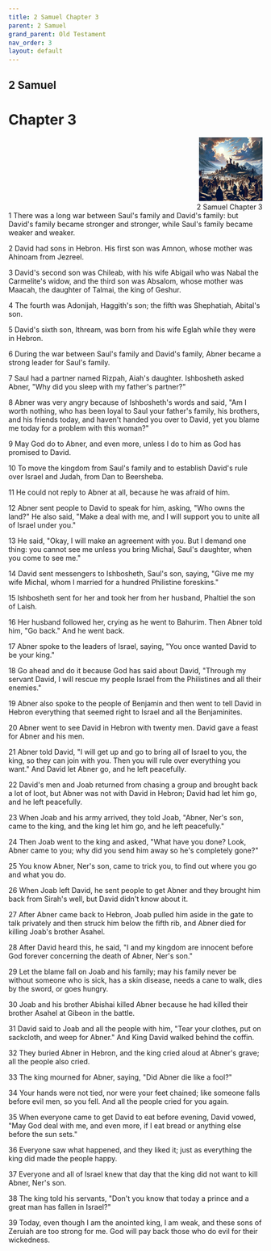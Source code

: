 ```yaml
---
title: 2 Samuel Chapter 3
parent: 2 Samuel
grand_parent: Old Testament
nav_order: 3
layout: default
---
```


## 2 Samuel

# Chapter 3

<div style="clear: both; text-align: right;">
    <img src="/assets/Image/2 Samuel/500/3.jpg" alt="2 Samuel Chapter 3" class="chapter-image" style="max-width: 25%; height: auto;"/>
    <figcaption style="font-size: 14px;">2 Samuel Chapter 3</figcaption>
</div>
1 There was a long war between Saul's family and David's family: but David's family became stronger and stronger, while Saul's family became weaker and weaker.

2 David had sons in Hebron. His first son was Amnon, whose mother was Ahinoam from Jezreel.

3 David's second son was Chileab, with his wife Abigail who was Nabal the Carmelite's widow, and the third son was Absalom, whose mother was Maacah, the daughter of Talmai, the king of Geshur.

4 The fourth was Adonijah, Haggith's son; the fifth was Shephatiah, Abital's son.

5 David's sixth son, Ithream, was born from his wife Eglah while they were in Hebron.

6 During the war between Saul's family and David's family, Abner became a strong leader for Saul's family.

7 Saul had a partner named Rizpah, Aiah's daughter. Ishbosheth asked Abner, "Why did you sleep with my father's partner?"

8 Abner was very angry because of Ishbosheth's words and said, "Am I worth nothing, who has been loyal to Saul your father's family, his brothers, and his friends today, and haven't handed you over to David, yet you blame me today for a problem with this woman?"

9 May God do to Abner, and even more, unless I do to him as God has promised to David.

10 To move the kingdom from Saul's family and to establish David's rule over Israel and Judah, from Dan to Beersheba.

11 He could not reply to Abner at all, because he was afraid of him.

12 Abner sent people to David to speak for him, asking, "Who owns the land?" He also said, "Make a deal with me, and I will support you to unite all of Israel under you."

13 He said, "Okay, I will make an agreement with you. But I demand one thing: you cannot see me unless you bring Michal, Saul's daughter, when you come to see me."

14 David sent messengers to Ishbosheth, Saul's son, saying, "Give me my wife Michal, whom I married for a hundred Philistine foreskins."

15 Ishbosheth sent for her and took her from her husband, Phaltiel the son of Laish.

16 Her husband followed her, crying as he went to Bahurim. Then Abner told him, "Go back." And he went back.

17 Abner spoke to the leaders of Israel, saying, "You once wanted David to be your king."

18 Go ahead and do it because God has said about David, "Through my servant David, I will rescue my people Israel from the Philistines and all their enemies."

19 Abner also spoke to the people of Benjamin and then went to tell David in Hebron everything that seemed right to Israel and all the Benjaminites.

20 Abner went to see David in Hebron with twenty men. David gave a feast for Abner and his men.

21 Abner told David, "I will get up and go to bring all of Israel to you, the king, so they can join with you. Then you will rule over everything you want." And David let Abner go, and he left peacefully.

22 David's men and Joab returned from chasing a group and brought back a lot of loot, but Abner was not with David in Hebron; David had let him go, and he left peacefully.

23 When Joab and his army arrived, they told Joab, "Abner, Ner's son, came to the king, and the king let him go, and he left peacefully."

24 Then Joab went to the king and asked, "What have you done? Look, Abner came to you; why did you send him away so he's completely gone?"

25 You know Abner, Ner's son, came to trick you, to find out where you go and what you do.

26 When Joab left David, he sent people to get Abner and they brought him back from Sirah's well, but David didn't know about it.

27 After Abner came back to Hebron, Joab pulled him aside in the gate to talk privately and then struck him below the fifth rib, and Abner died for killing Joab's brother Asahel.

28 After David heard this, he said, "I and my kingdom are innocent before God forever concerning the death of Abner, Ner's son."

29 Let the blame fall on Joab and his family; may his family never be without someone who is sick, has a skin disease, needs a cane to walk, dies by the sword, or goes hungry.

30 Joab and his brother Abishai killed Abner because he had killed their brother Asahel at Gibeon in the battle.

31 David said to Joab and all the people with him, "Tear your clothes, put on sackcloth, and weep for Abner." And King David walked behind the coffin.

32 They buried Abner in Hebron, and the king cried aloud at Abner's grave; all the people also cried.

33 The king mourned for Abner, saying, "Did Abner die like a fool?"

34 Your hands were not tied, nor were your feet chained; like someone falls before evil men, so you fell. And all the people cried for you again.

35 When everyone came to get David to eat before evening, David vowed, "May God deal with me, and even more, if I eat bread or anything else before the sun sets."

36 Everyone saw what happened, and they liked it; just as everything the king did made the people happy.

37 Everyone and all of Israel knew that day that the king did not want to kill Abner, Ner's son.

38 The king told his servants, "Don't you know that today a prince and a great man has fallen in Israel?"

39 Today, even though I am the anointed king, I am weak, and these sons of Zeruiah are too strong for me. God will pay back those who do evil for their wickedness.


